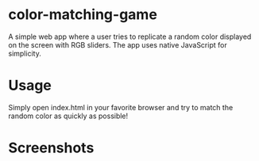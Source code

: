 # color-matching-game
A simple web app where a user tries to replicate a random color displayed on the screen with RGB sliders. The app uses native JavaScript for simplicity.

# Usage
Simply open index.html in your favorite browser and try to match the random color as quickly as possible!

# Screenshots